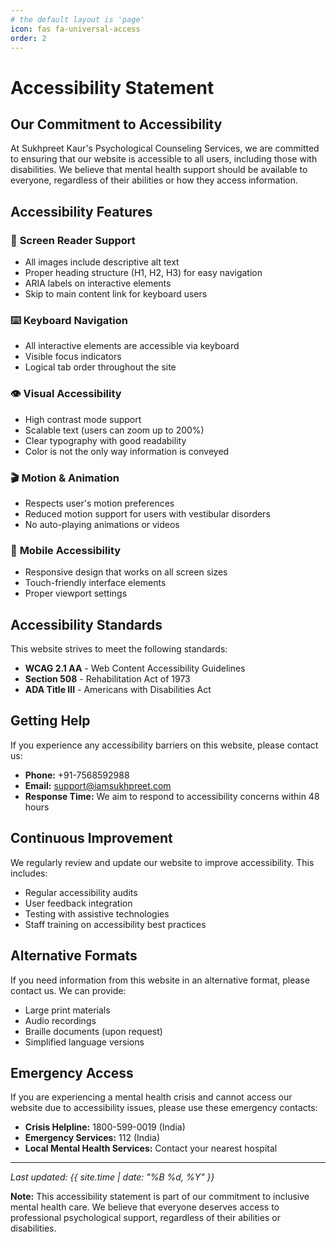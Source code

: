 ```yaml
---
# the default layout is 'page'
icon: fas fa-universal-access
order: 2
---
```


# Accessibility Statement

## Our Commitment to Accessibility

At Sukhpreet Kaur's Psychological Counseling Services, we are committed to ensuring that our website is accessible to all users, including those with disabilities. We believe that mental health support should be available to everyone, regardless of their abilities or how they access information.

## Accessibility Features

### 🎯 **Screen Reader Support**
- All images include descriptive alt text
- Proper heading structure (H1, H2, H3) for easy navigation
- ARIA labels on interactive elements
- Skip to main content link for keyboard users

### ⌨️ **Keyboard Navigation**
- All interactive elements are accessible via keyboard
- Visible focus indicators
- Logical tab order throughout the site

### 👁️ **Visual Accessibility**
- High contrast mode support
- Scalable text (users can zoom up to 200%)
- Clear typography with good readability
- Color is not the only way information is conveyed

### 🎬 **Motion & Animation**
- Respects user's motion preferences
- Reduced motion support for users with vestibular disorders
- No auto-playing animations or videos

### 📱 **Mobile Accessibility**
- Responsive design that works on all screen sizes
- Touch-friendly interface elements
- Proper viewport settings

## Accessibility Standards

This website strives to meet the following standards:
- **WCAG 2.1 AA** - Web Content Accessibility Guidelines
- **Section 508** - Rehabilitation Act of 1973
- **ADA Title III** - Americans with Disabilities Act

## Getting Help

If you experience any accessibility barriers on this website, please contact us:

- **Phone:** +91-7568592988
- **Email:** support@iamsukhpreet.com
- **Response Time:** We aim to respond to accessibility concerns within 48 hours

## Continuous Improvement

We regularly review and update our website to improve accessibility. This includes:
- Regular accessibility audits
- User feedback integration
- Testing with assistive technologies
- Staff training on accessibility best practices

## Alternative Formats

If you need information from this website in an alternative format, please contact us. We can provide:
- Large print materials
- Audio recordings
- Braille documents (upon request)
- Simplified language versions

## Emergency Access

If you are experiencing a mental health crisis and cannot access our website due to accessibility issues, please use these emergency contacts:

- **Crisis Helpline:** 1800-599-0019 (India)
- **Emergency Services:** 112 (India)
- **Local Mental Health Services:** Contact your nearest hospital

---

*Last updated: {{ site.time | date: "%B %d, %Y" }}*

**Note:** This accessibility statement is part of our commitment to inclusive mental health care. We believe that everyone deserves access to professional psychological support, regardless of their abilities or disabilities.
